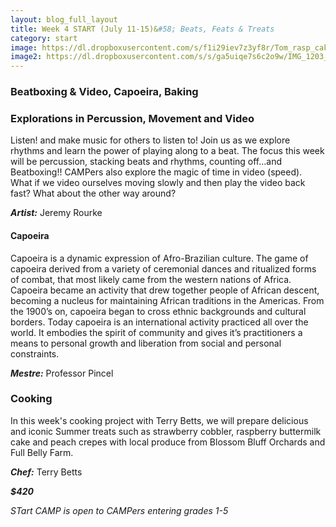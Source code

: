 ```yaml
---
layout: blog_full_layout
title: Week 4 START (July 11-15)&#58; Beats, Feats & Treats
category: start
image: https://dl.dropboxusercontent.com/s/f1i29iev7z3yf8r/Tom_rasp_cake_10k.jpg?dl=0
image2: https://dl.dropboxusercontent.com/s/s/ga5uiqe7s6c2o9w/IMG_1203_18k.jpg?dl=0
---
```


### Beatboxing & Video, Capoeira, Baking

### Explorations in Percussion, Movement and Video

Listen! and make music for others to listen to! Join us as we explore rhythms and learn the power of playing along to a beat. The focus this week will be percussion, stacking beats and rhythms, counting off...and Beatboxing!! CAMPers also explore the magic of time in video (speed). What if we video ourselves moving slowly and then play the video back fast? What about the other way around? 

**_Artist:_** Jeremy Rourke


#### Capoeira

Capoeira is a dynamic expression of Afro-Brazilian culture. The game of capoeira derived from a variety of ceremonial dances and ritualized forms of combat, that most likely came from the western nations of Africa. Capoeira became an activity that drew together people of African descent, becoming a nucleus for maintaining African traditions in the Americas. From the 1900’s on, capoeira began to cross ethnic backgrounds and cultural borders. Today capoeira is an international activity practiced all over the world. It embodies the spirit of community and gives it’s practitioners a means to personal growth and liberation from social and personal constraints.


**_Mestre:_** Professor Pincel


### Cooking

In this week's cooking project with Terry Betts, we will prepare delicious and iconic Summer treats such as strawberry cobbler, raspberry buttermilk cake and peach crepes with local produce from Blossom Bluff Orchards and Full Belly Farm. 

**_Chef:_** Terry Betts

**_$420_**

*STart CAMP is open to CAMPers entering grades 1-5*
